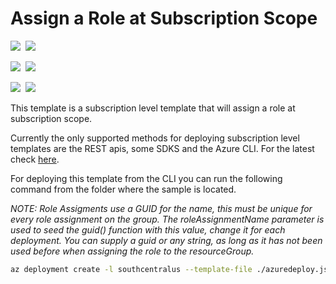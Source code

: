 # Assign a Role at Subscription Scope

<IMG SRC="https://azurequickstartsservice.blob.core.windows.net/badges/subscription-role-assigment/PublicLastTestDate.svg" />&nbsp;
<IMG SRC="https://azurequickstartsservice.blob.core.windows.net/badges/subscription-role-assigment/PublicDeployment.svg" />&nbsp;

<IMG SRC="https://azurequickstartsservice.blob.core.windows.net/badges/subscription-role-assigment/FairfaxLastTestDate.svg" />&nbsp;
<IMG SRC="https://azurequickstartsservice.blob.core.windows.net/badges/subscription-role-assigment/FairfaxDeployment.svg" />&nbsp;

<IMG SRC="https://azurequickstartsservice.blob.core.windows.net/badges/subscription-role-assigment/BestPracticeResult.svg" />&nbsp;
<IMG SRC="https://azurequickstartsservice.blob.core.windows.net/badges/subscription-role-assigment/CredScanResult.svg" />&nbsp;

This template is a subscription level template that will assign a role at subscription scope.

Currently the only supported methods for deploying subscription level templates are the REST apis, some SDKS and the Azure CLI.  For the latest check [here](https://docs.microsoft.com/en-us/azure/azure-resource-manager/create-resource-group-in-template#create-empty-resource-group).

For deploying this template from the CLI you can run the following command from the folder where the sample is located.

<i>NOTE: Role Assigments use a GUID for the name, this must be unique for every role assignment on the group.  The roleAssignmentName parameter is used to seed the guid() function with this value, change it for each deployment.  You can supply a guid or any string, as long as it has not been used before when assigning the role to the resourceGroup.
</i>

```bash
az deployment create -l southcentralus --template-file ./azuredeploy.json --parameters roleAssignmentName={random seed}
```

